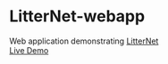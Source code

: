 # LitterNet-webapp
Web application demonstrating [LitterNet](https://github.com/kushaswani/LitterNet) \
[Live Demo](http://litternet.me)
